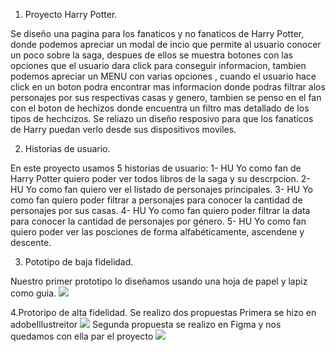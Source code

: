 1. Proyecto Harry Potter.

Se diseño una pagina para los fanaticos y no fanaticos  de Harry Potter, donde podemos apreciar un modal de incio que permite al usuario conocer un poco sobre la saga, despues de ellos se muestra botones con las opciones que el usuario dara click para conseguir informacion, tambien podemos apreciar un MENU con varias opciones , cuando el usuario hace click en un boton podra encontrar mas informacion donde  podras  filtrar alos personajes por sus respectivas casas y genero, tambien se penso en el fan con el boton de hechizos donde encuentra un filtro mas detallado de los tipos de hechcizos. Se reliazo un diseño resposivo para que los fanaticos de Harry puedan verlo desde sus dispositivos moviles.

2. Historias de usuario.

En este proyecto usamos 5 historias de usuario: 1- HU Yo como fan de Harry Potter quiero poder ver  todos libros de la saga y su descrpcion. 2- HU Yo como fan quiero ver el listado de personajes principales. 3- HU Yo como fan quiero poder filtrar a personajes para conocer la cantidad de personajes por sus casas. 4- HU Yo como fan quiero poder filtrar la data para conocer la cantidad de personajes por género. 5- HU Yo como fan quiero poder ver las posciones de forma alfabéticamente, ascendene y descente.

3. Pototipo de baja fidelidad.

Nuestro primer prototipo lo diseñamos usando una hoja de papel y lapiz como guia.
<img src="baja fidelidad.jpeg">

4.Protoripo de alta fidelidad.
Se realizo dos propuestas 
Primera se hizo en adobeIllustreitor
<img src="uno.jpg">
Segunda propuesta se realizo en Figma y nos quedamos con ella par el proyecto
<img src="dos.jpeg">

